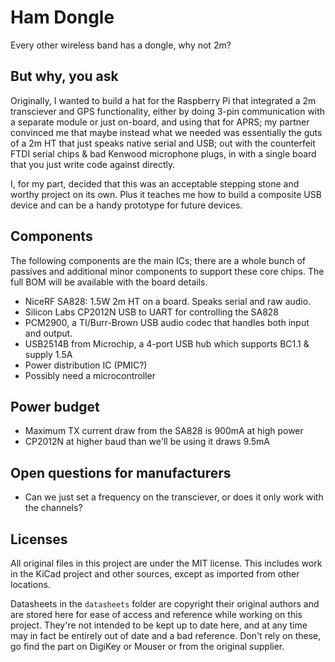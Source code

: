 # Ham Dongle

Every other wireless band has a dongle, why not 2m?

## But why, you ask

Originally, I wanted to build a hat for the Raspberry Pi that integrated a 2m
transciever and GPS functionality, either by doing 3-pin communication with a
separate module or just on-board, and using that for APRS; my partner convinced
me that maybe instead what we needed was essentially the guts of a 2m HT that
just speaks native serial and USB; out with the counterfeit FTDI serial chips &
bad Kenwood microphone plugs, in with a single board that you just write code
against directly.

I, for my part, decided that this was an acceptable stepping stone and worthy
project on its own. Plus it teaches me how to build a composite USB device and
can be a handy prototype for future devices.

## Components

The following components are the main ICs; there are a whole bunch of passives
and additional minor components to support these core chips. The full BOM will
be available with the board details.

- NiceRF SA828: 1.5W 2m HT on a board. Speaks serial and raw audio.
- Silicon Labs CP2012N USB to UART for controlling the SA828
- PCM2900, a TI/Burr-Brown USB audio codec that handles both input and output.
- USB2514B from Microchip, a 4-port USB hub which supports BC1.1 & supply 1.5A
- Power distribution IC (PMIC?)
- Possibly need a microcontroller

## Power budget

- Maximum TX current draw from the SA828 is 900mA at high power
- CP2012N at higher baud than we'll be using it draws 9.5mA

## Open questions for manufacturers

- Can we just set a frequency on the transciever, or does it only work with the
  channels?

## Licenses

All original files in this project are under the MIT license. This includes
work in the KiCad project and other sources, except as imported from other
locations.

Datasheets in the `datasheets` folder are copyright their original authors and
are stored here for ease of access and reference while working on this project.
They're not intended to be kept up to date here, and at any time may in fact be
entirely out of date and a bad reference. Don't rely on these, go find the part
on DigiKey or Mouser or from the original supplier.
